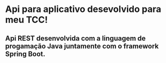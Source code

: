 
# Api para aplicativo desevolvido para meu TCC!

## Api REST desenvolvida com a linguagem de progamação Java juntamente com o framework Spring Boot.
